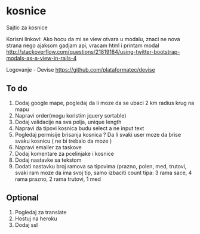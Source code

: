 # kosnice
Sajtic za kosnice

Korisni linkovi:
Ako hocu da mi se view otvara u modalu, znaci ne nova strana nego ajaksom gadjam api, vracam html i printam modal
http://stackoverflow.com/questions/21819184/using-twitter-bootstrap-modals-as-a-view-in-rails-4

Logovanje - Devise
https://github.com/plataformatec/devise

## To do
1. Dodaj google mape, pogledaj da li moze da se ubaci 2 km radius krug na mapu
2. Napravi order(mogu koristim jquery sortable)
3. Dodaj validacije na sva polja, unique length
4. Napravi da tipovi kosnica budu select a ne input text
5. Pogledaj permisije brisanja kosnica ? Da li svaki user moze da brise svaku kosnicu ( ne bi trebalo da moze )
6. Napravi emailer za taskove
7. Dodaj komentare za pcelinjake i kosnice
8. Dodaj nastavke sa tekstom
9. Dodati nastavku broj ramova sa tipovima (prazno, polen, med, trutovi, svaki ram moze da ima svoj tip, samo izbaciti count
tipa: 3 rama sace, 4 rama prazno, 2 rama trutovi, 1 med

## Optional
1. Pogledaj za translate
2. Hostuj na heroku
3. Dodaj ssl
